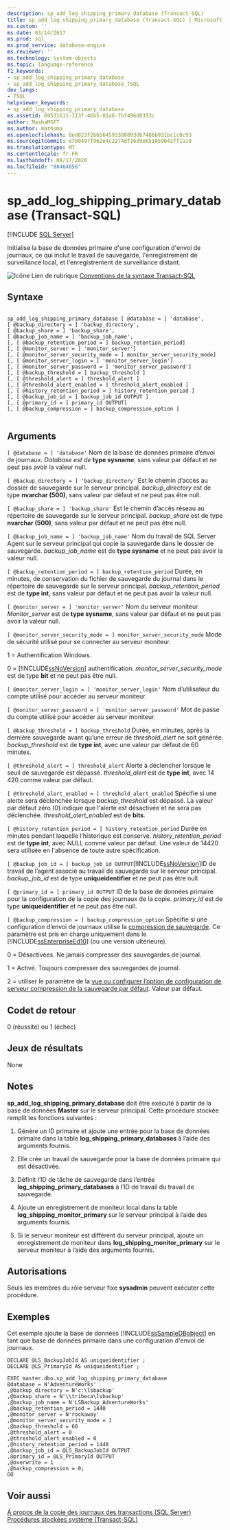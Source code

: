```yaml
---
description: sp_add_log_shipping_primary_database (Transact-SQL)
title: sp_add_log_shipping_primary_database (Transact-SQL) | Microsoft Docs
ms.custom: ''
ms.date: 03/14/2017
ms.prod: sql
ms.prod_service: database-engine
ms.reviewer: ''
ms.technology: system-objects
ms.topic: language-reference
f1_keywords:
- sp_add_log_shipping_primary_database
- sp_add_log_shipping_primary_database_TSQL
dev_langs:
- TSQL
helpviewer_keywords:
- sp_add_log_shipping_primary_database
ms.assetid: 69531611-113f-46b5-81a6-7bf496d0353c
author: MashaMSFT
ms.author: mathoma
ms.openlocfilehash: 0ed823f2b6564593388893db74866931bc1c0c93
ms.sourcegitcommit: e700497f962e4c2274df16d9e651059b42ff1a10
ms.translationtype: MT
ms.contentlocale: fr-FR
ms.lasthandoff: 08/17/2020
ms.locfileid: "88464656"
---
```

# <a name="sp_add_log_shipping_primary_database-transact-sql"></a>sp_add_log_shipping_primary_database (Transact-SQL)
[!INCLUDE [SQL Server](../../includes/applies-to-version/sqlserver.md)]

  Initialise la base de données primaire d'une configuration d'envoi de journaux, ce qui inclut le travail de sauvegarde, l'enregistrement de surveillance local, et l'enregistrement de surveillance distant.  
  
 ![Icône Lien de rubrique](../../database-engine/configure-windows/media/topic-link.gif "Icône du lien de rubrique") [Conventions de la syntaxe Transact-SQL](../../t-sql/language-elements/transact-sql-syntax-conventions-transact-sql.md)  
  
## <a name="syntax"></a>Syntaxe  
  
```  
  
sp_add_log_shipping_primary_database [ @database = ] 'database',   
[ @backup_directory = ] 'backup_directory',   
[ @backup_share = ] 'backup_share',   
[ @backup_job_name = ] 'backup_job_name',   
[, [ @backup_retention_period = ] backup_retention_period]  
[, [ @monitor_server = ] 'monitor_server']  
[, [ @monitor_server_security_mode = ] monitor_server_security_mode]  
[, [ @monitor_server_login = ] 'monitor_server_login']  
[, [ @monitor_server_password = ] 'monitor_server_password']  
[, [ @backup_threshold = ] backup_threshold ]   
[, [ @threshold_alert = ] threshold_alert ]   
[, [ @threshold_alert_enabled = ] threshold_alert_enabled ]   
[, [ @history_retention_period = ] history_retention_period ]  
[, [ @backup_job_id = ] backup_job_id OUTPUT ]  
[, [ @primary_id = ] primary_id OUTPUT]  
[, [ @backup_compression = ] backup_compression_option ]  
  
```  
  
## <a name="arguments"></a>Arguments  
`[ @database = ] 'database'` Nom de la base de données primaire d’envoi de journaux. *Database est de* **type sysname**, sans valeur par défaut et ne peut pas avoir la valeur null.  
  
`[ @backup_directory = ] 'backup_directory'` Est le chemin d’accès au dossier de sauvegarde sur le serveur principal. *backup_directory* est de type **nvarchar (500)**, sans valeur par défaut et ne peut pas être null.  
  
`[ @backup_share = ] 'backup_share'` Est le chemin d’accès réseau au répertoire de sauvegarde sur le serveur principal. *backup_share* est de type **nvarchar (500)**, sans valeur par défaut et ne peut pas être null.  
  
`[ @backup_job_name = ] 'backup_job_name'` Nom du travail de SQL Server Agent sur le serveur principal qui copie la sauvegarde dans le dossier de sauvegarde. *backup_job_name* est de **type sysname** et ne peut pas avoir la valeur null.  
  
`[ @backup_retention_period = ] backup_retention_period` Durée, en minutes, de conservation du fichier de sauvegarde du journal dans le répertoire de sauvegarde sur le serveur principal. *backup_retention_period* est de **type int**, sans valeur par défaut et ne peut pas avoir la valeur null.  
  
`[ @monitor_server = ] 'monitor_server'` Nom du serveur moniteur. *Monitor_server* est de **type sysname**, sans valeur par défaut et ne peut pas avoir la valeur null.  
  
`[ @monitor_server_security_mode = ] monitor_server_security_mode` Mode de sécurité utilisé pour se connecter au serveur moniteur.  
  
 1 = Authentification Windows.  
  
 0 = [!INCLUDE[ssNoVersion](../../includes/ssnoversion-md.md)] authentification. *monitor_server_security_mode* est de type **bit** et ne peut pas être null.  
  
`[ @monitor_server_login = ] 'monitor_server_login'` Nom d’utilisateur du compte utilisé pour accéder au serveur moniteur.  
  
`[ @monitor_server_password = ] 'monitor_server_password'` Mot de passe du compte utilisé pour accéder au serveur moniteur.  
  
`[ @backup_threshold = ] backup_threshold` Durée, en minutes, après la dernière sauvegarde avant qu’une erreur de *threshold_alert* ne soit générée. *backup_threshold* est de **type int**, avec une valeur par défaut de 60 minutes.  
  
`[ @threshold_alert = ] threshold_alert` Alerte à déclencher lorsque le seuil de sauvegarde est dépassé. *threshold_alert* est de **type int**, avec 14 420 comme valeur par défaut.  
  
`[ @threshold_alert_enabled = ] threshold_alert_enabled` Spécifie si une alerte sera déclenchée lorsque *backup_threshold* est dépassé. La valeur par défaut zéro (0) indique que l'alerte est désactivée et ne sera pas déclenchée. *threshold_alert_enabled* est de **bits**.  
  
`[ @history_retention_period = ] history_retention_period` Durée en minutes pendant laquelle l’historique est conservé. *history_retention_period* est de **type int**, avec NULL comme valeur par défaut. Une valeur de 14420 sera utilisée en l'absence de toute autre spécification.  
  
`[ @backup_job_id = ] backup_job_id OUTPUT`[!INCLUDE[ssNoVersion](../../includes/ssnoversion-md.md)]ID de travail de l’agent associé au travail de sauvegarde sur le serveur principal. *backup_job_id* est de type **uniqueidentifier** et ne peut pas être null.  
  
`[ @primary_id = ] primary_id OUTPUT` ID de la base de données primaire pour la configuration de la copie des journaux de la copie. *primary_id* est de type **uniqueidentifier** et ne peut pas être null.  
  
`[ @backup_compression = ] backup_compression_option` Spécifie si une configuration d’envoi de journaux utilise la [compression de sauvegarde](../../relational-databases/backup-restore/backup-compression-sql-server.md). Ce paramètre est pris en charge uniquement dans le [!INCLUDE[ssEnterpriseEd10](../../includes/ssenterpriseed10-md.md)] (ou une version ultérieure).  
  
 0 = Désactivées. Ne jamais compresser des sauvegardes de journal.  
  
 1 = Activé. Toujours compresser des sauvegardes de journal.  
  
 2 = utiliser le paramètre de la [vue ou configurer l’option de configuration de serveur compression de la sauvegarde par défaut](../../database-engine/configure-windows/view-or-configure-the-backup-compression-default-server-configuration-option.md). Valeur par défaut.  
  
## <a name="return-code-values"></a>Codet de retour  
 0 (réussite) ou 1 (échec)  
  
## <a name="result-sets"></a>Jeux de résultats  
 None  
  
## <a name="remarks"></a>Notes  
 **sp_add_log_shipping_primary_database** doit être exécuté à partir de la base de données **Master** sur le serveur principal. Cette procédure stockée remplit les fonctions suivantes :  
  
1.  Génère un ID primaire et ajoute une entrée pour la base de données primaire dans la table **log_shipping_primary_databases** à l’aide des arguments fournis.  
  
2.  Elle crée un travail de sauvegarde pour la base de données primaire qui est désactivée.  
  
3.  Définit l’ID de tâche de sauvegarde dans l’entrée **log_shipping_primary_databases** à l’ID de travail du travail de sauvegarde.  
  
4.  Ajoute un enregistrement de moniteur local dans la table **log_shipping_monitor_primary** sur le serveur principal à l’aide des arguments fournis.  
  
5.  Si le serveur moniteur est différent du serveur principal, ajoute un enregistrement de moniteur dans **log_shipping_monitor_primary** sur le serveur moniteur à l’aide des arguments fournis.  
  
## <a name="permissions"></a>Autorisations  
 Seuls les membres du rôle serveur fixe **sysadmin** peuvent exécuter cette procédure.  
  
## <a name="examples"></a>Exemples  
 Cet exemple ajoute la base de données [!INCLUDE[ssSampleDBobject](../../includes/sssampledbobject-md.md)] en tant que base de données primaire dans une configuration d'envoi de journaux.  
  
```  
DECLARE @LS_BackupJobId AS uniqueidentifier ;  
DECLARE @LS_PrimaryId AS uniqueidentifier ;  
  
EXEC master.dbo.sp_add_log_shipping_primary_database   
@database = N'AdventureWorks'   
,@backup_directory = N'c:\lsbackup'   
,@backup_share = N'\\tribeca\lsbackup'   
,@backup_job_name = N'LSBackup_AdventureWorks'   
,@backup_retention_period = 1440  
,@monitor_server = N'rockaway'   
,@monitor_server_security_mode = 1   
,@backup_threshold = 60   
,@threshold_alert = 0   
,@threshold_alert_enabled = 0   
,@history_retention_period = 1440   
,@backup_job_id = @LS_BackupJobId OUTPUT   
,@primary_id = @LS_PrimaryId OUTPUT   
,@overwrite = 1   
,@backup_compression = 0;  
GO  
```  
  
## <a name="see-also"></a>Voir aussi  
 [À propos de la copie des journaux des transactions &#40;SQL Server&#41;](../../database-engine/log-shipping/about-log-shipping-sql-server.md)   
 [Procédures stockées système &#40;Transact-SQL&#41;](../../relational-databases/system-stored-procedures/system-stored-procedures-transact-sql.md)  
  
  
